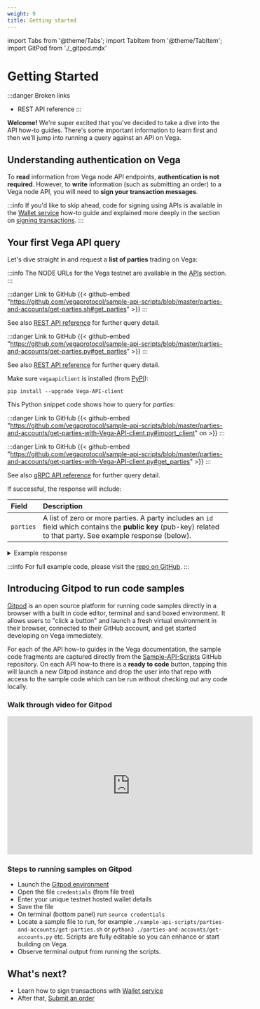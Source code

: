 ```yaml
---
weight: 9
title: Getting started
---
```

import Tabs from '@theme/Tabs';
import TabItem from '@theme/TabItem';
import GitPod from './_gitpod.mdx'

# Getting Started 

:::danger Broken links
* REST API reference
:::

**Welcome!** We're super excited that you've decided to take a dive into the API how-to guides. There's some important information to learn first and then we'll jump into running a query against an API on Vega.

## Understanding authentication on Vega

To **read** information from Vega node API endpoints, **authentication is not required**. However, to **write** information (such as submitting an order) to a Vega node API, you will need to **sign your transaction messages**.

:::info
If you'd like to skip ahead, code for signing using APIs is available in the [Wallet service](wallet.md) how-to guide and explained more deeply in the section on [signing transactions](../vega-wallet/signing">}}).
:::

## Your first Vega API query

Let's dive straight in and request a **list of parties** trading on Vega:

:::info
The NODE URLs for the Vega testnet are available in the [APIs](../apis/#what-are-the-testnet-api-server-addresses">}}) section.
:::

<GitPod />

<Tabs groupId="codesamples3">
<TabItem value="shell-rest" label="Shell (REST)">

:::danger Link to GitHub
{{< github-embed "https://github.com/vegaprotocol/sample-api-scripts/blob/master/parties-and-accounts/get-parties.sh#get_parties" >}}
:::

See also [REST API reference](/api/rest/data-node/api/v1/trading_data.html#operation/Parties) for further query detail.
</TabItem>
<TabItem value="python-rest" label="Python (REST)">

:::danger Link to GitHub
{{< github-embed "https://github.com/vegaprotocol/sample-api-scripts/blob/master/parties-and-accounts/get-parties.py#get_parties" >}}
:::

See also [REST API reference](/api/rest/data-node/api/v1/trading_data.html#operation/Parties) for further query detail.
</TabItem>
<TabItem value="python-grpc" label="Python (gRPC)">

Make sure `vegaapiclient` is installed (from [PyPI](https://pypi.org/project/Vega-API-client/)):

```shell
pip install --upgrade Vega-API-client
```
This Python snippet code shows how to query for *parties*:

:::danger Link to GitHub
{{< github-embed "https://github.com/vegaprotocol/sample-api-scripts/blob/master/parties-and-accounts/get-parties-with-Vega-API-client.py#import_client" on >}}
:::

:::danger Link to GitHub
{{< github-embed "https://github.com/vegaprotocol/sample-api-scripts/blob/master/parties-and-accounts/get-parties-with-Vega-API-client.py#get_parties" >}}
:::

See also [gRPC API reference](/api/grpc/#datanode.api.v1.PartiesResponse) for further query detail.
</TabItem>

</Tabs>



If successful, the response will include:

| Field          |  Description  |
| :----------------- | :------------- |
| `parties` | A list of zero or more parties. A party includes an `id` field which contains the **public key** (pub-key) related to that party. See example response (below). |<details><summary>Example response" >}}

<details><summary>Example response</summary>

:::danger Link to GitHub
{{< github-embed "https://github.com/vegaprotocol/sample-api-scripts/blob/master/parties-and-accounts/response-examples.txt#example_parties_response" on >}}
:::

</details>

:::info
For full example code, please visit the [repo on GitHub](https://github.com/vegaprotocol/sample-api-scripts/blob/master/parties-and-accounts/).
:::

## Introducing Gitpod to run code samples

[Gitpod](https://gitpod.io/#https://github.com/vegaprotocol/sample-api-scripts) is an open source platform for running code samples directly in a browser with a built in code editor, terminal and sand boxed environment. It allows users to "click a button" and launch a fresh virtual environment in their browser, connected to their GitHub account, and get started developing on Vega immediately.

For each of the API how-to guides in the Vega documentation, the sample code fragments are captured directly from the [Sample-API-Scripts](https://github.com/vegaprotocol/sample-api-scripts) GitHub repository. On each API how-to there is a **ready to code** button, tapping this will launch a new Gitpod instance and drop the user into that repo with access to the sample code which can be run without checking out any code locally.

### Walk through video for Gitpod

<iframe width="560" height="315" src="https://www.youtube.com/embed/ETvdQ6rGm9Q" title="YouTube video player" frameborder="0" allow="accelerometer; autoplay; clipboard-write; encrypted-media; gyroscope; picture-in-picture" allowfullscreen></iframe>

### Steps to running samples on Gitpod

* Launch the [Gitpod environment](https://gitpod.io/#https://github.com/vegaprotocol/sample-api-scripts)
* Open the file `credentials` (from file tree)
* Enter your unique testnet hosted wallet details
* Save the file
* On terminal (bottom panel) run `source credentials`
* Locate a sample file to run, for example `./sample-api-scripts/parties-and-accounts/get-parties.sh` or `python3 ./parties-and-accounts/get-accounts.py` etc. Scripts are fully editable so you can enhance or start building on Vega.
* Observe terminal output from running the scripts.

## What's next?

 * Learn how to sign transactions with [Wallet service](wallet.md) 
 * After that, [Submit an order](submit-order.md)
